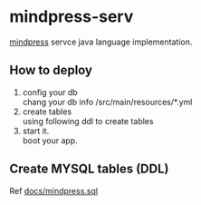 # mindpress-serv
[mindpress](https://github.com/aborn/mindpress) servce java language implementation.

## How to deploy
1. config your db   
   chang your db info /src/main/resources/*.yml
2. create tables  
   using following ddl to create tables
3. start it.  
   boot your app.

## Create MYSQL tables (DDL)
Ref [docs/mindpress.sql](https://github.com/aborn/mindpress-serv/blob/main/docs/mindpress.sql)

